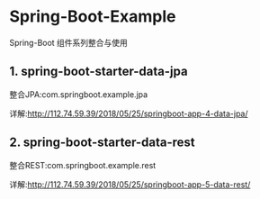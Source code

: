 ﻿# Spring-Boot-Example
Spring-Boot 组件系列整合与使用

## 1. spring-boot-starter-data-jpa
整合JPA:com.springboot.example.jpa

详解:http://112.74.59.39/2018/05/25/springboot-app-4-data-jpa/


## 2. spring-boot-starter-data-rest
整合REST:com.springboot.example.rest

详解:http://112.74.59.39/2018/05/25/springboot-app-5-data-rest/
